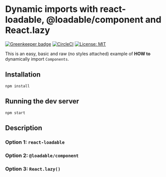# Dynamic imports with react-loadable, @loadable/component and React.lazy

[![Greenkeeper badge](https://badges.greenkeeper.io/alpersonalwebsite/react-loadable-vs-lazy.svg)](https://greenkeeper.io/)
[![CircleCI](https://circleci.com/gh/alpersonalwebsite/react-loadable-vs-lazy.svg?style=shield)](https://circleci.com/gh/alpersonalwebsite/react-loadable-vs-lazy)
[![License: MIT](https://img.shields.io/badge/License-MIT-brightgreen.svg)](https://opensource.org/licenses/MIT)

This is an easy, basic and raw (no styles attached) example of **HOW to** dynamically import `Components`.

## Installation
```
npm install
```

## Running the dev server
```
npm start
```

## Description

### Option 1: `react-loadable`
### Option 2: `@loadable/component`
### Option 3: `React.lazy()`